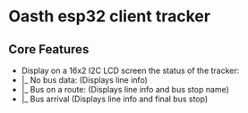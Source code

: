 # Oasth esp32 client tracker

## Core Features
- Display on a 16x2 I2C LCD screen the status of the tracker:
- |_ No bus data: (Displays line info)
- |_ Bus on a route: (Displays line info and bus stop name)
- |_ Bus arrival (Displays line info and final bus stop)

